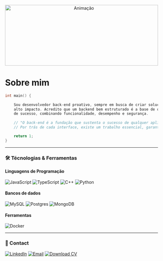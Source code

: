<p align="center">
  <img src="https://github.com/user-attachments/assets/5692d1ff-8fb8-41af-892d-9545fbeb044a" alt="Animação" style="width:100%; max-width:800px; height:200px;">
</p>

# Sobre mim

```cpp
int main() {
    
    Sou desenvolvedor back-end proativo, sempre em busca de criar soluções inovadoras e de
    alto impacto. Acredito que um backend bem estruturado é a base de qualquer aplicação
    de sucesso, combinando funcionalidade, desempenho e segurança.
    
    // "O back-end é a fundação que sustenta o sucesso de qualquer aplicação.
    // Por trás de cada interface, existe um trabalho essencial, garantindo funcionamento eficiente e confiável."

    return 1;
}
```

---

### 🛠️  Técnologias & Ferramentas
#### Linguagens de Programação
![JavaScript](https://img.shields.io/badge/javascript-%23323330.svg?style=for-the-badge&logo=javascript&logoColor=%23F7DF1E)
![TypeScript](https://img.shields.io/badge/TypeScript-3178C6?style=for-the-badge&logo=typescript&logoColor=white)
![C++](https://img.shields.io/badge/C++-00599C?style=for-the-badge&logo=c%2b%2b&logoColor=white)
![Python](https://img.shields.io/badge/Python-3776AB?style=for-the-badge&logo=python&logoColor=white)

#### Bancos de dados
![MySQL](https://img.shields.io/badge/MySQL-4479A1?style=for-the-badge&logo=mysql&logoColor=white)
![Postgres](https://img.shields.io/badge/postgres-%23316192.svg?style=for-the-badge&logo=postgresql&logoColor=white)
![MongoDB](https://img.shields.io/badge/mongodb-%2347A248.svg?style=for-the-badge&logo=mongodb&logoColor=white)

#### Ferramentas
![Docker](https://img.shields.io/badge/Docker-2496ED?style=for-the-badge&logo=docker&logoColor=white)


---

### 💼 Contact
[![LinkedIn](https://img.shields.io/badge/-LinkedIn-0077B5?style=for-the-badge&logo=linkedin&logoColor=white)](https://www.linkedin.com/in/hugodelelis03/) [![Email](https://img.shields.io/badge/-Email-D14836?style=for-the-badge&logo=gmail&logoColor=white)](mailto:hugodelelis05@gmail.com) [![Download CV](https://img.shields.io/badge/-Download%20CV-007BFF?style=for-the-badge&logo=adobeacrobatreader&logoColor=white)](https://1drv.ms/b/s!AmXIL0ISnow7wpdF11IJDu1eC1XLTg?e=MdKevf)






